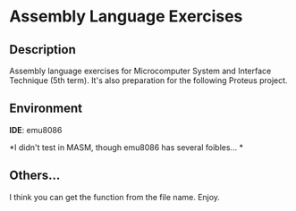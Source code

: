 # Assembly Language Exercises

## Description

Assembly language exercises for Microcomputer System and Interface Technique (5th term). It's also preparation for the following Proteus project.

## Environment

**IDE**: emu8086

*I didn't test in MASM, though emu8086 has several foibles... *

## Others...

I think you can get the function from the file name. Enjoy.